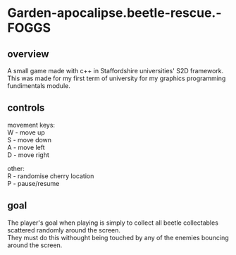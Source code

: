 # Garden-apocalipse.beetle-rescue.-FOGGS
## overview
A small game made with c++ in Staffordshire universities' S2D framework.  
This was made for my first term of university for my graphics programming fundimentals module.

## controls
movement keys:  
W - move up  
S - move down  
A - move left  
D - move right  

other:  
R - randomise cherry location  
P - pause/resume  

## goal 
The player's goal when playing is simply to collect all beetle collectables scattered randomly around the screen.  
They must do this withought being touched by any of the enemies bouncing around the screen.  
